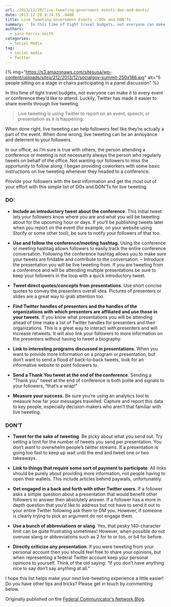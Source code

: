 ```yaml
---
url: /2013/12/20/live-tweeting-government-events-dos-and-donts/
date: 2013-12-20 9:24:55 -0400
title: Live Tweeting Government Events – DOs and DON’Ts
summary: ' In this time of tight travel budgets, not everyone can make it to every event or conference they&rsquo;d like to attend. Luckily, Twitter has made it easier to share events through live tweeting. Live tweeting is using Twitter to'
authors:
  - sara-harris-smith
categories:
  - Social Media
tag:
  - social media
  - Twitter
---
```


{% img="https://s3.amazonaws.com/sitesusa/wp-content/uploads/sites/212/2013/12/socialgov-summit-250x186.jpg" alt="5 people sitting on a stage in chairs participating in a panel discussion" %}

In this time of tight travel budgets, not everyone can make it to every event or conference they’d like to attend. Luckily, Twitter has made it easier to share events through live tweeting.

> Live tweeting is using Twitter to report on an event, speech, or presentation as it is happening.

When done right, live tweeting can help followers feel like they’re actually a part of the event. When done wrong, live tweeting can be an annoyance and deterrent to your followers.

In our office, as I’m sure is true with others, the person attending a conference or meeting is not necessarily always the person who regularly tweets on behalf of the office. Not wanting our followers to miss the opportunity to follow along, I began providing coworkers with some basic instructions on live tweeting whenever they headed to a conference.

Provide your followers with the best information and get the most out of your effort with this simple list of DOs and DON’Ts for live tweeting.

### DO:

  * <p dir="ltr">
      <strong>Include an introductory tweet about the conference</strong>. This initial tweet lets your followers know where you are and what you will be tweeting about for the upcoming hour or days. If you’ll be publishing tweets later when you report on the event (for example, on your website using Storify or some other tool), be sure to notify your followers of that too.
    </p>

  * <p dir="ltr">
      <strong>Use and follow the conference/meeting hashtag.</strong> Using the conference or meeting hashtag allows followers to easily track the entire conference conversation. Following the conference hashtag allows you to make sure your tweets are findable and contribute to the conversation. – Introduce the presentation you will be live tweeting from. If you are tweeting from a conference and will be attending multiple presentations be sure to keep your followers in the loop with a quick introductory tweet.
    </p>

  * <p dir="ltr">
      <strong>Tweet direct quotes/concepts from presentations</strong>. Use short concise quotes to convey the presenters overall idea. Pictures of presenters or slides are a great way to grab attention too.
    </p>

  * <p dir="ltr">
      <strong>Find Twitter handles of presenters and the handles of the organizations with which presenters are affiliated and use those in your tweets.</strong> If you know what presentations you will be attending ahead of time make a list of Twitter handles for presenters and their organizations. This is a great way to interact with presenters and will increase retweets. It will also link your followers to more information on the presenters without having to tweet a biography.
    </p>

  * <p dir="ltr">
      <strong>Link to interesting programs discussed in presentations.</strong> When you want to provide more information on a program or presentation, but don’t want to send a flood of back-to-back tweets, look for an informative website to point followers to.
    </p>

  * <p dir="ltr">
      <strong>Send a Thank You tweet at the end of the conference</strong>. Sending a “Thank you” tweet at the end of conference is both polite and signals to your followers, “that’s a wrap!”
    </p>

  * <p dir="ltr">
      <strong>Measure your success.</strong> Be sure you’re using an analytics tool to measure how far your messages travelled. Capture and report this data to key people, especially decision-makers who aren’t that familiar with live tweeting.
    </p>

### DON’T

  * <p dir="ltr">
      <strong>Tweet for the sake of tweeting</strong>. Be picky about what you send out. Try setting a limit for the number of tweets you send per presentation. You don’t want to overwhelm people’s twitter streams. If a presentation is going too fast to keep up wait until the end and tweet one or two takeaways.
    </p>

  * <p dir="ltr">
      <strong>Link to things that require some sort of payment to participate</strong>. All links should be purely about providing more information, not people having to open their wallets. This include articles behind paywalls, unfortunately.
    </p>

  * <p dir="ltr">
      <strong>Get engaged in a back and forth with other Twitter users</strong>. If a follower asks a simple question about a presentation that would benefit other followers to answer then absolutely answer. If a follower has a more in depth question that you’d like to address but not have to send it out to your entire Twitter following ask them to DM you. However, if someone is clearly trying to pick an argument do not engage them.
    </p>

  * <p dir="ltr">
      <strong>Use a bunch of abbreviations or slang</strong>. Yes, that pesky 140-character limit can be quite frustrating sometimes! However, when possible do not overuse slang or abbreviations such as 2 for to or too, or b4 for before.
    </p>

  * <p dir="ltr">
      <strong>Directly criticize any presentation</strong>. If you were tweeting from your personal account then you should feel free to share your opinions, but when representing a federal Twitter account keep your personal opinions to yourself. Think of the old saying: “If you don’t have anything nice to say don’t say anything at all.”
    </p>

<p dir="ltr">
  I hope this list helps make your next live-tweeting experience a little easier! Do you have other tips and tricks? Please get in touch by commenting below.
</p>

Originally published on the <a href="http://fedcommnetwork.blogspot.com/" target="_blank">Federal Communicator’s Network Blog</a>.